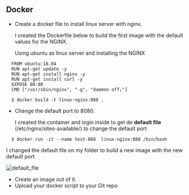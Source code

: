 ## Docker

- Create a docker file to install linux server with nginx.

  I created the Dockerfile below to build the first image with the default values for the NGINX.

  Using ubuntu as linux server and installing the NGINX
```
  FROM ubuntu:18.04
  RUN apt-get update -y 
  RUN apt-get install nginx -y
  RUN apt-get install curl -y 
  EXPOSE 80:80
  CMD ["/usr/sbin/nginx", "-g", "daemon off;"]

  $ docker build -t linux-nginx:888 .
```
- Change the default port to 8080.

  I created the container and login inside to get de **default file** (/etc/nginx/sites-available/) to change the default port
```
  $ docker run -it --name test-888  linux-nginx:888 /bin/bash
```
  I changed the default file on my folder to build a new image with the new default port
  
  ![default_file](../images/task3-img01)
  

- Create an image out of it.
- Upload your docker script to your Git repo
